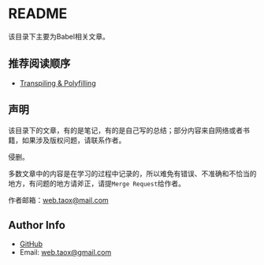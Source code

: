 # README

该目录下主要为Babel相关文章。

## 推荐阅读顺序

* [Transpiling & Polyfilling](./docs/Transpiling%26Polyfilling "Transpiling & Polyfilling")

## 声明

该目录下的文章，有的是笔记，有的是自己写的总结；部分内容来自网络或者书籍，如果涉及版权问题，请联系作者。

侵删。

多数文章中的内容是在学习的过程中记录的，所以难免有错误、不准确和不恰当的地方，有问题的地方请斧正，请提`Merge Request`给作者。

作者邮箱：<web.taox@mail.com>

## Author Info

* [GitHub](https://github.com/Tao-Quixote)
* Email: <web.taox@gmail.com>